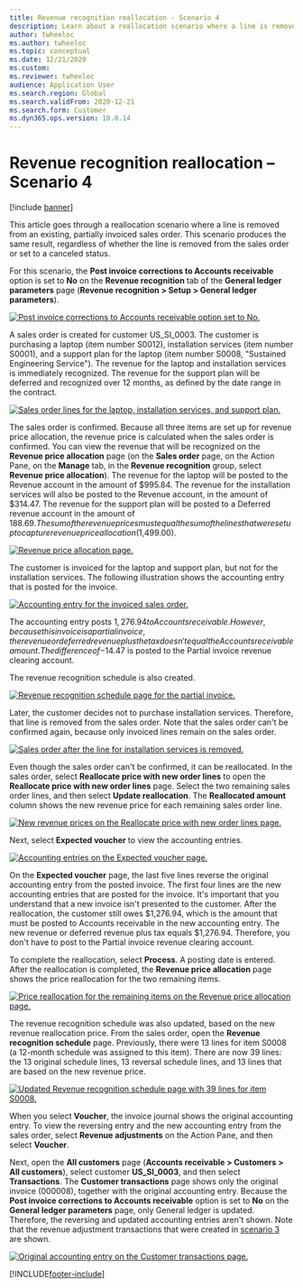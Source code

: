 ```yaml
---
title: Revenue recognition reallocation - Scenario 4
description: Learn about a reallocation scenario where a line is removed from an existing, partially invoiced sales order. The same result occurs for canceled sales orders.
author: twheeloc
ms.author: twheeloc
ms.topic: conceptual
ms.date: 12/21/2020
ms.custom:
ms.reviewer: twheeloc
audience: Application User
ms.search.region: Global
ms.search.validFrom: 2020-12-21
ms.search.form: Customer
ms.dyn365.ops.version: 10.0.14
---
```


# Revenue recognition reallocation – Scenario 4

[!include [banner](../includes/banner.md)]

This article goes through a reallocation scenario where a line is removed from an existing, partially invoiced sales order. This scenario produces the same result, regardless of whether the line is removed from the sales order or set to a canceled status.

For this scenario, the **Post invoice corrections to Accounts receivable** option is set to **No** on the **Revenue recognition** tab of the **General ledger parameters** page (**Revenue recognition \> Setup \> General ledger parameters**).

[![Post invoice corrections to Accounts receivable option set to No.](./media/37_rev-rec-scenarios.png)](./media/37_rev-rec-scenarios.png)

A sales order is created for customer US\_SI\_0003. The customer is purchasing a laptop (item number S0012), installation services (item number S0001), and a support plan for the laptop (item number S0008, "Sustained Engineering Service"). The revenue for the laptop and installation services is immediately recognized. The revenue for the support plan will be deferred and recognized over 12 months, as defined by the date range in the contract.

[![Sales order lines for the laptop, installation services, and support plan.](./media/38_rev-rec-scenarios.png)](./media/38_rev-rec-scenarios.png)

The sales order is confirmed. Because all three items are set up for revenue price allocation, the revenue price is calculated when the sales order is confirmed. You can view the revenue that will be recognized on the **Revenue price allocation** page (on the **Sales order** page, on the Action Pane, on the **Manage** tab, in the **Revenue recognition** group, select **Revenue price allocation**). The revenue for the laptop will be posted to the Revenue account in the amount of $995.84. The revenue for the installation services will also be posted to the Revenue account, in the amount of $314.47. The revenue for the support plan will be posted to a Deferred revenue account in the amount of $188.69. The sum of the revenue prices must equal the sum of the lines that were set up to capture revenue price allocation ($1,499.00).

[![Revenue price allocation page.](./media/39_rev-rec-scenarios.png)](./media/39_rev-rec-scenarios.png)

The customer is invoiced for the laptop and support plan, but not for the installation services. The following illustration shows the accounting entry that is posted for the invoice.

[![Accounting entry for the invoiced sales order.](./media/40_rev-rec-scenarios.png)](./media/40_rev-rec-scenarios.png)

The accounting entry posts $1,276.94 to Accounts receivable. However, because this invoice is a partial invoice, the revenue or deferred revenue plus the tax doesn't equal the Accounts receivable amount. The difference of -$14.47 is posted to the Partial invoice revenue clearing account.

The revenue recognition schedule is also created.

[![Revenue recognition schedule page for the partial invoice.](./media/41_rev-rec-scenarios.png)](./media/41_rev-rec-scenarios.png)

Later, the customer decides not to purchase installation services. Therefore, that line is removed from the sales order. Note that the sales order can't be confirmed again, because only invoiced lines remain on the sales order.

[![Sales order after the line for installation services is removed.](./media/42_rev-rec-scenarios.png)](./media/42_rev-rec-scenarios.png)

Even though the sales order can't be confirmed, it can be reallocated. In the sales order, select **Reallocate price with new order lines** to open the **Reallocate price with new order lines** page. Select the two remaining sales order lines, and then select **Update reallocation**. The **Reallocated amount** column shows the new revenue price for each remaining sales order line.

[![New revenue prices on the Reallocate price with new order lines page.](./media/43_rev-rec-scenarios.png)](./media/43_rev-rec-scenarios.png)

Next, select **Expected voucher** to view the accounting entries.

[![Accounting entries on the Expected voucher page.](./media/44_rev-rec-scenarios.png)](./media/44_rev-rec-scenarios.png)

On the **Expected voucher** page, the last five lines reverse the original accounting entry from the posted invoice. The first four lines are the new accounting entries that are posted for the invoice. It's important that you understand that a new invoice isn't presented to the customer. After the reallocation, the customer still owes $1,276.94, which is the amount that must be posted to Accounts receivable in the new accounting entry. The new revenue or deferred revenue plus tax equals $1,276.94. Therefore, you don't have to post to the Partial invoice revenue clearing account.

To complete the reallocation, select **Process**. A posting date is entered. After the reallocation is completed, the **Revenue price allocation** page shows the price reallocation for the two remaining items.

[![Price reallocation for the remaining items on the Revenue price allocation page.](./media/45_rev-rec-scenarios.png)](./media/45_rev-rec-scenarios.png)

The revenue recognition schedule was also updated, based on the new revenue reallocation price. From the sales order, open the **Revenue recognition schedule** page. Previously, there were 13 lines for item S0008 (a 12-month schedule was assigned to this item). There are now 39 lines: the 13 original schedule lines, 13 reversal schedule lines, and 13 lines that are based on the new revenue price.

[![Updated Revenue recognition schedule page with 39 lines for item S0008.](./media/46_rev-rec-scenarios.png)](./media/46_rev-rec-scenarios.png)

When you select **Voucher**, the invoice journal shows the original accounting entry. To view the reversing entry and the new accounting entry from the sales order, select **Revenue adjustments** on the Action Pane, and then select **Voucher**.

Next, open the **All customers** page (**Accounts receivable \> Customers \> All customers**), select customer **US\_SI\_0003**, and then select **Transactions**. The **Customer transactions** page shows only the original invoice (000008), together with the original accounting entry. Because the **Post invoice corrections to Accounts receivable** option is set to **No** on the **General ledger parameters** page, only General ledger is updated. Therefore, the reversing and updated accounting entries aren't shown. Note that the revenue adjustment transactions that were created in [scenario 3](rev-rec-reallocation-scenario-3.md) are shown.

[![Original accounting entry on the Customer transactions page.](./media/47_rev-rec-scenarios.png)](./media/47_rev-rec-scenarios.png)


[!INCLUDE[footer-include](../../includes/footer-banner.md)]
